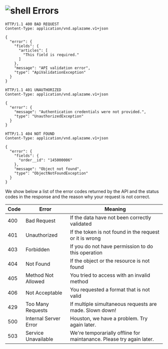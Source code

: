 # ![shell](http://aplazame.com/static/img/docs/shell.gif) Errors


```http
HTTP/1.1 400 BAD REQUEST
Content-Type: application/vnd.aplazame.v1+json

{
  "error": {
    "fields": {
      "articles": [
        "This field is required."
      ]
    }, 
    "message": "API validation error", 
    "type": "ApiValidationException"
  }
}
```

```http
HTTP/1.1 401 UNAUTHORIZED
Content-Type: application/vnd.aplazame.v1+json

{
  "error": {
    "message": "Authentication credentials were not provided.", 
    "type": "UnauthorizedException"
  }
}
```


```http
HTTP/1.1 404 NOT FOUND
Content-Type: application/vnd.aplazame.v1+json

{
  "error": {
    "fields": {
      "order__id": "145000006"
    }, 
    "message": "Object not found", 
    "type": "ObjectNotFoundException"
  }
}
```

We show below a list of the error codes returned by the API and the status codes in the response and the reason why your request is not correct.


Code | Error | Meaning
---- | ----- | -------
400 | Bad Request | If the data have not been correctly validated
401 | Unauthorized | If the token is not found in the request or it is wrong
403 | Forbidden | If you do not have permission to do this operation
404 | Not Found | If the object or the resource is not found
405 | Method Not Allowed | You tried to access with an invalid method
406 | Not Acceptable | You requested a format that is not valid
429 | Too Many Requests | If multiple simultaneous requests are made. Slown down!
500 | Internal Server Error | Houston, we have a problem. Try again later.
503 | Service Unavailable | We're temporarially offline for maintanance. Please try again later.
